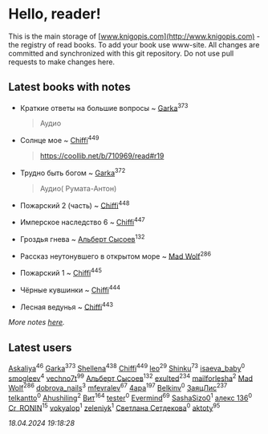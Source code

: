# Hello, reader!
This is the main storage of [www.knigopis.com](http://www.knigopis.com) - the registry of read books.
To add your book use www-site. All changes are committed and synchronized with this git repository.
Do not use pull requests to make changes here.


## Latest books with notes
* Краткие ответы на большие вопросы ~ [Garka](users/115/115753719718250012620-google)<sup>373</sup>
    > Аудио

* Солнце мое ~ [Chiffi](users/105/105831994080785626680-google)<sup>449</sup>
    > https://coollib.net/b/710969/read#r19

* Трудно быть богом ~ [Garka](users/115/115753719718250012620-google)<sup>372</sup>
    > Аудио( Румата-Антон)

* Пожарский 2 (часть) ~ [Chiffi](users/105/105831994080785626680-google)<sup>448</sup>

* Имперское наследство 6 ~ [Chiffi](users/105/105831994080785626680-google)<sup>447</sup>

* Гроздья гнева ~ [Альберт Сысоев](users/474/47446642-vkontakte)<sup>132</sup>

* Рассказ неутонувшего в открытом море ~ [Mad Wolf](users/947/94738840-vkontakte)<sup>286</sup>

* Пожарский 1 ~ [Chiffi](users/105/105831994080785626680-google)<sup>445</sup>

* Чёрные кувшинки ~ [Chiffi](users/105/105831994080785626680-google)<sup>444</sup>

* Лесная ведунья ~ [Chiffi](users/105/105831994080785626680-google)<sup>443</sup>


_More notes [here](latest_books_with_notes.md)._


## Latest users
[Askaliya](users/326/326783541-vkontakte)<sup>46</sup> 
[Garka](users/115/115753719718250012620-google)<sup>373</sup> 
[Shellena](users/134/13413591548892934957-mailru)<sup>438</sup> 
[Chiffi](users/105/105831994080785626680-google)<sup>449</sup> 
[leo](users/106/106915386474260202605-google)<sup>29</sup> 
[Shinku](users/109/109176126475581739292-google)<sup>73</sup> 
[isaeva_baby](users/109/109089966297718972425-google)<sup>0</sup> 
[smogleev](users/267/267805152-yandex)<sup>4</sup> 
[vechno7t](users/102/102483077884312127500-google)<sup>99</sup> 
[Альберт Сысоев](users/474/47446642-vkontakte)<sup>132</sup> 
[exulted](users/100/100599204551896265722-google)<sup>234</sup> 
[mailforlesha](users/836/836484549-yandex)<sup>2</sup> 
[Mad Wolf](users/947/94738840-vkontakte)<sup>286</sup> 
[dobrova_nails](users/606/6069210-vkontakte)<sup>3</sup> 
[mfevralev](users/140/140966150-vkontakte)<sup>67</sup> 
[4apa](users/117/117392596378069249667-google)<sup>197</sup> 
[Belkinv](users/117/117655821011958723100-google)<sup>0</sup> 
[ЗаяцЛис](users/112/112388384595246311466-google)<sup>237</sup> 
[telkantto](users/105/105132765868492364316-google)<sup>0</sup> 
[Ahushiling](users/116/116407812532669338806-google)<sup>2</sup> 
[Вит](users/300/300273923-vkontakte)<sup>164</sup> 
[tester](users/116/116424012935321035501-google)<sup>0</sup> 
[Evermind](users/302/302928912-vkontakte)<sup>69</sup> 
[SashaSizo0](users/117/117932212421048968285-google)<sup>1</sup> 
[алекс 136](users/184/18475011-vkontakte)<sup>0</sup> 
[Cr_RONIN](users/112/112090473416384685204-google)<sup>15</sup> 
[vokyalop](users/320/32096418-yandex)<sup>1</sup> 
[zeleniyk](users/196/19644235-vkontakte)<sup>1</sup> 
[Светлана Сетдекова](users/158/15877369199589457581-mailru)<sup>0</sup> 
[aktoty](users/275/275766107-vkontakte)<sup>95</sup> 


_18.04.2024 19:18:28_
